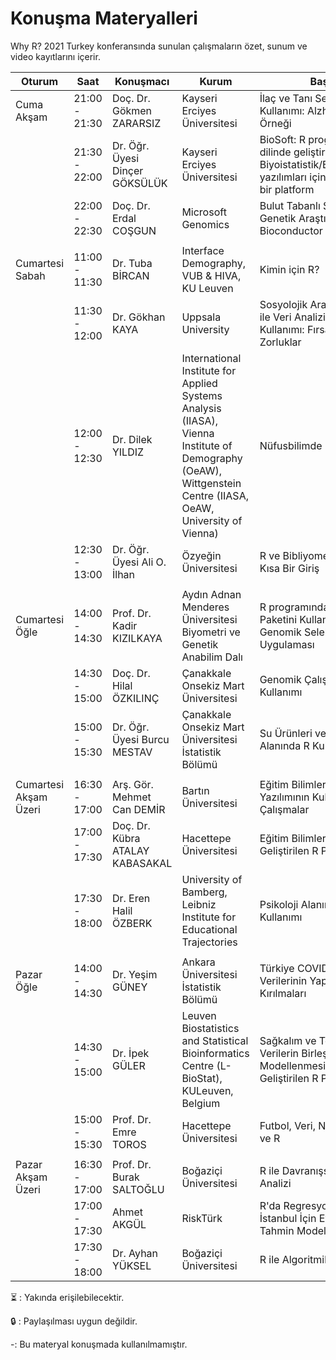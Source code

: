 # Konuşma Materyalleri
Why R? 2021 Turkey konferansında sunulan çalışmaların özet, sunum ve video kayıtlarını içerir.


| Oturum              | Saat                          | Konuşmacı            | Kurum                 | Başlık                  | Özet | Sunum | Video | Script|
|---------------------|-------------------------------|----------------------|-----------------------|-------------------------|------|-------|-------|-------|
|Cuma Akşam           | 21:00 - 21:30                 | Doç. Dr. Gökmen ZARARSIZ      | Kayseri Erciyes Üniversitesi                      |İlaç ve Tanı Sektörlerinde R Kullanımı: Alzheimer Projesi Örneği                         | [:book:](http://whyr.pl/2021/turkey/abstract_book/#ila%C3%A7-ve-tan%C4%B1-sekt%C3%B6rlerinde-r-kullan%C4%B1m%C4%B1-alzheimer-projesi-%C3%B6rne%C4%9Fi)  |:hourglass_flowing_sand:   |[:movie_camera:](https://www.youtube.com/watch?v=d17myeFyU3I)|-|                           
|                     | 21:30 - 22:00                 | Dr. Öğr. Üyesi Dinçer GÖKSÜLÜK      | Kayseri Erciyes Üniversitesi                       | BioSoft: R programlama dilinde geliştirilen Biyoistatistik/Biyoinformatik yazılımları için bulut tabanlı bir platform                        |[:book:](http://whyr.pl/2021/turkey/abstract_book/#biosoft-r-dilinde-geli%C5%9Ftirilen-biyoistatistikbiyoinformatik-yaz%C4%B1l%C4%B1mlar%C4%B1-i%C3%A7in-bulut-tabanl%C4%B1-bir-platform) |[:chart_with_upwards_trend:](https://github.com/whyr2021turkey/Konusmalar/blob/main/Sunumlar/Dincer_Goksuluk_Sunum.pdf)|[:movie_camera:](https://www.youtube.com/watch?v=wodjdSaSWjs)|[:computer:]()|                     
|                     | 22:00 - 22:30                 | Doç. Dr. Erdal COŞGUN         | Microsoft Genomics                     |  Bulut Tabanlı Sistemlerde Genetik Araştırmalar: Bioconductor Deneyimi                       | [:book:](http://whyr.pl/2021/turkey/abstract_book/#bulut-tabanl%C4%B1-sistemlerde-genetik-ara%C5%9Ft%C4%B1rmalar-bioconductor-deneyimi)|[:chart_with_upwards_trend:](https://github.com/whyr2021turkey/Konusmalar/blob/main/Sunumlar/Erdal_Cosgun_Sunum.pdf)|[:movie_camera:](https://www.youtube.com/watch?v=BH4hYvq0IA8)|-|
|                     |                               |                      |                       |                         |
|Cumartesi Sabah      | 11:00 - 11:30                 | Dr. Tuba BİRCAN          | Interface Demography, VUB & HIVA, KU Leuven                        |Kimin için R?                         |[:book:](http://whyr.pl/2021/turkey/abstract_book/#kimin-i%C3%A7in-r) |:hourglass_flowing_sand:|[:movie_camera:](https://www.youtube.com/watch?v=Is1--fbGQAo) |-|
|                     | 11:30 - 12:00                 | Dr. Gökhan KAYA          | Uppsala University                      | Sosyolojik Araştırmalarda R ile Veri Analizi ve Teori Kullanımı: Fırsatlar ve Zorluklar                       |[:book:](http://whyr.pl/2021/turkey/abstract_book/#sosyolojik-ara%C5%9Ft%C4%B1rmalarda-r-ile-veri-analizi-ve-teori-kullan%C4%B1m%C4%B1-f%C4%B1rsatlar-ve-zorluklar)|[:chart_with_upwards_trend:](https://github.com/whyr2021turkey/Konusmalar/blob/main/Sunumlar/Gokhan_Kaya_Sunum.pdf)|:lock:|-|
|                     | 12:00 - 12:30                 | Dr. Dilek YILDIZ         |International Institute for Applied Systems Analysis (IIASA), Vienna Institute of Demography (OeAW), Wittgenstein Centre (IIASA, OeAW, University of Vienna)                       | Nüfusbilimde R kullanımı                        |[:book:](http://whyr.pl/2021/turkey/abstract_book/#n%C3%BCfusbilimde-r-kullan%C4%B1m%C4%B1)|[:chart_with_upwards_trend:](https://github.com/whyr2021turkey/Konusmalar/blob/main/Sunumlar/Dilek_Yildiz_Sunum.pdf)|[:movie_camera:](https://www.youtube.com/watch?v=MK6-oVzEloI)|-|
|                     | 12:30 - 13:00                 | Dr. Öğr. Üyesi Ali O. İlhan         | Özyeğin Üniversitesi                       |R ve Bibliyometrik Analiz: Kısa Bir Giriş                         |[:book:](http://whyr.pl/2021/turkey/abstract_book/#r-ve-bibliyometrik-analiz-k%C4%B1sa-bir-giri%C5%9F)|:hourglass_flowing_sand:|[:movie_camera:](https://www.youtube.com/watch?v=l5A-y9XbrCI)|:hourglass_flowing_sand: |
|                     |                               |                      |                       |                         |
|Cumartesi Öğle       | 14:00 - 14:30                 | Prof. Dr. Kadir KIZILKAYA | Aydın Adnan Menderes Üniversitesi Biyometri ve Genetik Anabilim Dalı                      |R programında Synbreed Paketini Kullanarak Genomik Seleksiyon Uygulaması|[:book:](http://whyr.pl/2021/turkey/abstract_book/#r-program%C4%B1nda-synbreed-paketini-kullanarak-genomik-seleksiyon-uygulamas%C4%B1)|[:chart_with_upwards_trend:](https://github.com/whyr2021turkey/Konusmalar/blob/main/Sunumlar/Kadir_Kizilkaya_Sunum.pdf)|[:movie_camera:](https://www.youtube.com/watch?v=-YQALRkqIXc)|-|
|                     | 14:30 - 15:00                 | Doç. Dr. Hilal ÖZKILINÇ       | Çanakkale Onsekiz Mart Üniversitesi                      |Genomik Çalışmalarda R Kullanımı|[:book:](http://whyr.pl/2021/turkey/abstract_book/#genomik-%C3%A7al%C4%B1%C5%9Fmalarda-r-kullan%C4%B1m%C4%B1)|:hourglass_flowing_sand:|[:movie_camera:](https://www.youtube.com/watch?v=SZ6Tm6Rkqf8)|-|
|                     | 15:00 - 15:30                 | Dr. Öğr. Üyesi Burcu MESTAV         | Çanakkale Onsekiz Mart Üniversitesi İstatistik Bölümü                       |Su Ürünleri ve Ekoloji Alanında R Kullanımı                         |[:book:](http://whyr.pl/2021/turkey/abstract_book/#su-%C3%BCr%C3%BCnleri-ve-ekoloji-alan%C4%B1nda-r-kullan%C4%B1m%C4%B1)|[:chart_with_upwards_trend:](https://github.com/whyr2021turkey/Konusmalar/blob/main/Sunumlar/Burcu_Mestav_Sunum.pdf)|[:movie_camera:](https://www.youtube.com/watch?v=oV1PI102Kfo)|-|
|                     |                               |                                       |                         |
|Cumartesi Akşam Üzeri| 16:30 - 17:00                 | Arş. Gör. Mehmet Can DEMİR| Bartın Üniversitesi                      |Eğitim Bilimleri Alanında R Yazılımının Kullanıldığı Çalışmalar                         |[:book:](http://whyr.pl/2021/turkey/abstract_book/#e%C4%9Fitim-bilimleri-alan%C4%B1nda-r-yaz%C4%B1l%C4%B1m%C4%B1n%C4%B1n-kullan%C4%B1ld%C4%B1%C4%9F%C4%B1-%C3%A7al%C4%B1%C5%9Fmalar)|[:chart_with_upwards_trend:](https://github.com/whyr2021turkey/Konusmalar/blob/main/Sunumlar/MehmetCan_Demir_Sunum.pdf)|[:movie_camera:](https://www.youtube.com/watch?v=o3ZHBbZyDjM)|-|
|                     | 17:00 - 17:30                 | Doç. Dr. Kübra ATALAY KABASAKAL | Hacettepe Üniversitesi                                          |Eğitim Bilimleri Alanında Geliştirilen R Paketleri                         | [:book:](http://whyr.pl/2021/turkey/abstract_book/#e%C4%9Fitim-bilimleri-alan%C4%B1nda-geli%C5%9Ftirilen-r-paketleri)|[:chart_with_upwards_trend:](https://github.com/whyr2021turkey/Konusmalar/blob/main/Sunumlar/Kubra_Atalay_Kabasakal_Sunum.pdf)|[:movie_camera:](https://www.youtube.com/watch?v=9eF6e4FGRYk)|-|
|                     | 17:30 - 18:00                 | Dr. Eren Halil ÖZBERK| University of Bamberg, Leibniz Institute for Educational Trajectories                                               |Psikoloji Alanında R Kullanımı                         | [:book:](http://whyr.pl/2021/turkey/abstract_book/#psikoloji-alan%C4%B1nda-r-kullan%C4%B1m%C4%B1) |[:chart_with_upwards_trend:](https://github.com/whyr2021turkey/Konusmalar/blob/main/Sunumlar/ErenHalil_Ozberk_Sunum.pdf)|[:movie_camera:](https://www.youtube.com/watch?v=7sUiBRG9vqQ)|[:computer:](https://github.com/whyr2021turkey/Konusmalar/blob/main/Scriptler/ErenHalil_Ozberk_Script.zip)|
|                     |                               |                                       |                         |
|Pazar Öğle           | 14:00 - 14:30                 | Dr. Yeşim GÜNEY | Ankara Üniversitesi İstatistik Bölümü                                                      | Türkiye COVID-19 Verilerinin Yapısal Kırılmaları                        |[:book:](http://whyr.pl/2021/turkey/abstract_book/#t%C3%BCrkiye-covid-19-verilerinin-yap%C4%B1sal-k%C4%B1r%C4%B1lmalar%C4%B1) |:lock:|:lock:|-|
|                     | 14:30 - 15:00                 | Dr. İpek GÜLER | Leuven Biostatistics and Statistical Bioinformatics Centre (L-BioStat), KULeuven, Belgium                           |Sağkalım ve Tekrarlı Verilerin Birleşik Modellenmesi için Geliştirilen R Paketleri                         |[:book:](http://whyr.pl/2021/turkey/abstract_book/#sa%C4%9Fkal%C4%B1m-ve-tekrarl%C4%B1-verilerin-birle%C5%9Fik-modellenmesi-i%C3%A7in-geli%C5%9Ftirilen-r-paketleri) |[:chart_with_upwards_trend:](https://github.com/whyr2021turkey/Konusmalar/blob/main/Sunumlar/Ipek_Guler_Sunum.pdf)|[:movie_camera:](https://www.youtube.com/watch?v=7wOu9_R77Fg) |-|
|                     | 15:00 - 15:30                 | Prof. Dr. Emre TOROS | Hacettepe Üniversitesi | Futbol, Veri, Neden, Nasıl ve R                                                                                     | [:book:](http://whyr.pl/2021/turkey/abstract_book/#futbol-veri-neden-nas%C4%B1l-ve-r) |[:chart_with_upwards_trend:](https://github.com/whyr2021turkey/Konusmalar/blob/main/Sunumlar/Emre_Toros_Sunum.pdf) |[:movie_camera:](https://www.youtube.com/watch?v=2oV-NoRsIJ4)|[:computer:](https://github.com/whyr2021turkey/Konusmalar/blob/main/Scriptler/Emre_Toros_Script.zip)|
|                     |                               |                                                                 |                         |
|Pazar Akşam Üzeri    | 16:30 - 17:00                 | Prof. Dr. Burak SALTOĞLU | Boğaziçi Üniversitesi                                                                |R ile Davranışsal Finans Analizi                         | - |:hourglass_flowing_sand:|[:movie_camera:](https://www.youtube.com/watch?v=t-LIbNkq1io)|:hourglass_flowing_sand: |
|                     | 17:00 - 17:30                 | Ahmet AKGÜL                                                                | RiskTürk                        |R'da Regresyon Analizi: İstanbul İçin Ev Fiyatları Tahmin Modellemesi| -|-|[:movie_camera:](https://www.youtube.com/watch?v=MxMi8x_nKfU)|[:computer:](https://github.com/rpydaneogrendim/whyR2021Turkey)|
|                     | 17:30 - 18:00                 | Dr. Ayhan YÜKSEL                                                       | Boğaziçi Üniversitesi                    | R ile Algoritmik Trade|-|:hourglass_flowing_sand:|[:movie_camera:](https://www.youtube.com/watch?v=OlrIN8scAP4)|:hourglass_flowing_sand: |

:hourglass_flowing_sand: : Yakında erişilebilecektir.

:lock: : Paylaşılması uygun değildir.

-: Bu materyal konuşmada kullanılmamıştır.

